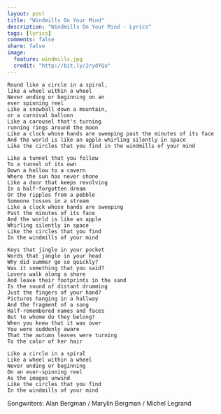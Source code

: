 ```yaml
---
layout: post
title: "Windmills On Your Mind"
description: "Windmills On Your Mind - Lyrics"
tags: [lyrics]
comments: false
share: false
image:
  feature: windmills.jpg
  credit: "http://bit.ly/2rydYQu"
---
```


    Round like a circle in a spiral,
    like a wheel within a wheel
    Never ending or beginning on an
    ever spinning reel
    Like a snowball down a mountain,
    or a carnival balloon
    Like a carousel that's turning
    running rings around the moon
    Like a clock whose hands are sweeping past the minutes of its face
    And the world is like an apple whirling silently in space
    Like the circles that you find in the windmills of your mind

    Like a tunnel that you follow
    To a tunnel of its own
    Down a hollow to a cavern
    Where the sun has never shone
    Like a door that keeps revolving
    In a half-forgotten dream
    Or the ripples from a pebble
    Someone tosses in a stream
    Like a clock whose hands are sweeping
    Past the minutes of its face
    And the world is like an apple
    Whirling silently in space
    Like the circles that you find
    In the windmills of your mind

    Keys that jingle in your pocket
    Words that jangle in your head
    Why did summer go so quickly?
    Was it something that you said?
    Lovers walk along a shore
    And leave their footprints in the sand
    Is the sound of distant drumming
    Just the fingers of your hand?
    Pictures hanging in a hallway
    And the fragment of a song
    Half-remembered names and faces
    But to whome do they belong?
    When you knew that it was over
    You were suddenly aware
    That the autumn leaves were turning
    To the color of her hair

    Like a circle in a spiral
    Like a wheel within a wheel
    Never ending or beginning
    On an ever-spinning reel
    As the images unwind
    Like the circles that you find
    In the windmills of your mind

Songwriters: Alan Bergman / Marylin Bergman / Michel Legrand
